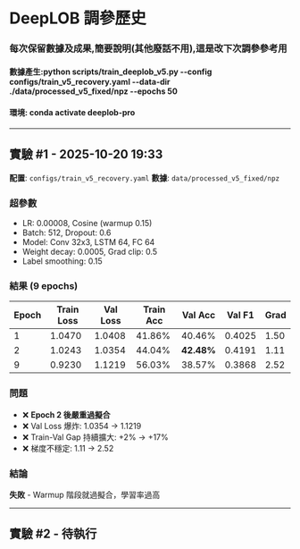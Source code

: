 # DeepLOB 調參歷史

### 每次保留數據及成果,簡要說明(其他廢話不用),這是改下次調參參考用

#### 數據產生:python scripts/train_deeplob_v5.py --config configs/train_v5_recovery.yaml --data-dir ./data/processed_v5_fixed/npz --epochs 50

#### 環境: conda activate deeplob-pro

---

## 實驗 #1 - 2025-10-20 19:33

**配置**: `configs/train_v5_recovery.yaml`
**數據**: `data/processed_v5_fixed/npz`

### 超參數
- LR: 0.00008, Cosine (warmup 0.15)
- Batch: 512, Dropout: 0.6
- Model: Conv 32x3, LSTM 64, FC 64
- Weight decay: 0.0005, Grad clip: 0.5
- Label smoothing: 0.15

### 結果 (9 epochs)
| Epoch | Train Loss | Val Loss | Train Acc | Val Acc | Val F1 | Grad |
|-------|------------|----------|-----------|---------|--------|------|
| 1     | 1.0470     | 1.0408   | 41.86%    | 40.46%  | 0.4025 | 1.50 |
| 2     | 1.0243     | 1.0354   | 44.04%    | **42.48%** | 0.4191 | 1.11 |
| 9     | 0.9230     | 1.1219   | 56.03%    | 38.57%  | 0.3868 | 2.52 |

### 問題
- ❌ **Epoch 2 後嚴重過擬合**
- ❌ Val Loss 爆炸: 1.0354 → 1.1219
- ❌ Train-Val Gap 持續擴大: +2% → +17%
- ❌ 梯度不穩定: 1.11 → 2.52

### 結論
**失敗** - Warmup 階段就過擬合，學習率過高

---

## 實驗 #2 - 待執行
